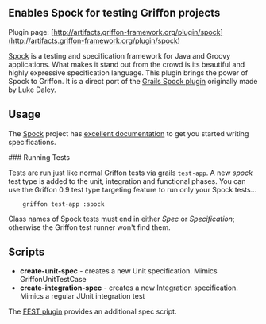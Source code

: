 
Enables Spock for testing Griffon projects
------------------------------------------

Plugin page: [http://artifacts.griffon-framework.org/plugin/spock](http://artifacts.griffon-framework.org/plugin/spock)


[Spock][1] is a testing and specification framework for Java and Groovy applications. What makes it stand out
from the crowd is its beautiful and highly expressive specification language. This plugin brings the power of
Spock to Griffon. It is a direct port of the [Grails Spock plugin][2] originally made by Luke Daley.

Usage
-----

The [Spock][1] project has [excellent documentation][3] to get you started writing specifications.

### Running Tests

Tests are run just like normal Griffon tests via grails `test-app`. A new _spock_ test type is added to the unit,
integration and functional phases. You can use the Griffon 0.9 test type targeting feature to run only your Spock tests…

        griffon test-app :spock
	
Class names of Spock tests must end in either *Spec* or *Specification*; otherwise the Griffon test runner won't find them. 

Scripts
-------

 * **create-unit-spec** - creates a new Unit specification. Mimics GriffonUnitTestCase
 * **create-integration-spec** - creates a new Integration specification. Mimics a regular JUnit integration test

The [FEST plugin][4] provides an additional spec script.

[1]: http://spockframework.org
[2]: http://grails.org/plugin/spock
[3]: http://code.google.com/p/spock/wiki/SpockBasics
[4]: /plugin/fest

